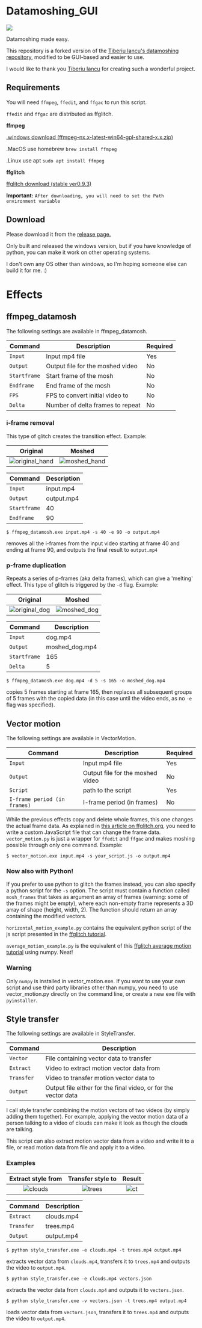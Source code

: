 # Datamoshing_GUI

![](https://i.imgur.com/X65KI8L.png)

Datamoshing made easy. 

This repository is a forked version of the [Tiberiu Iancu's datamoshing repository](https://github.com/tiberiuiancu/datamoshing), modified to be GUI-based and easier to use.

I would like to thank you [Tiberiu Iancu](https://github.com/tiberiuiancu) for creating such a wonderful project.

## Requirements

You will need `ffmpeg`, `ffedit`, and `ffgac` to run this script.

`ffedit` and `ffgac` are distributed as ffglitch.

**ffmpeg**

[.windows download (ffmpeg-nx.x-latest-win64-gpl-shared-x.x.zip)](https://github.com/BtbN/FFmpeg-Builds/releases)

.MacOS use homebrew `brew install ffmpeg`

.Linux use apt `sudo apt install ffmpeg`

**ffglitch**

[ffglitch download (stable ver0.9.3)](https://ffglitch.org/pub/bin/win64/ffglitch-0.9.3-win64.7z)

**Important:**
`After downloading, you will need to set the Path environment variable`

## Download

Please download it from the [release page.](https://github.com/CubeZeero/datamoshing_GUI/releases/tag/v1.0)

Only built and released the windows version, but if you have knowledge of python, you can make it work on other operating systems.

I don't own any OS other than windows, so I'm hoping someone else can build it for me. :)

# Effects

## ffmpeg_datamosh

The following settings are available in ffmpeg_datamosh.

| Command | Description | Required |
| ------- | ----------- | -------- |
| `Input` | Input mp4 file | Yes |
| `Output` | Output file for the moshed video | No |
| `Startframe` | Start frame of the mosh | No |
| `Endframe` | End frame of the mosh | No |
| `FPS` | FPS to convert initial video to | No |
| `Delta` | Number of delta frames to repeat | No |

### i-frame removal
This type of glitch creates the transition effect. Example:

| Original | Moshed |
|:--------:|:------:|
| ![original_hand](https://user-images.githubusercontent.com/31802439/112060042-f3e42780-8b5c-11eb-8019-df4d06dd0d31.gif) | ![moshed_hand](https://user-images.githubusercontent.com/31802439/112060033-f181cd80-8b5c-11eb-9025-65064bbc6200.gif) |

| Command | Description |
| ------- | ----------- |
| `Input` | input.mp4 |
| `Output` | output.mp4 |
| `Startframe` | 40 |
| `Endframe` | 90 |

    $ ffmpeg_datamosh.exe input.mp4 -s 40 -e 90 -o output.mp4
    
removes all the i-frames from the input video starting at frame 40 and ending at frame 90, and outputs the final result
to `output.mp4`

### p-frame duplication
Repeats a series of p-frames (aka delta frames), which can give a 'melting' effect. This type of glitch is triggered by the `-d` flag. Example:

| Original | Moshed |
|:--------:|:------:|
| ![original_dog](https://user-images.githubusercontent.com/31802439/112059335-0316a580-8b5c-11eb-98c8-3493969dd472.gif) | ![moshed_dog](https://user-images.githubusercontent.com/31802439/112060106-065e6100-8b5d-11eb-9670-4ad3bd9522cd.gif) |

| Command | Description |
| ------- | ----------- |
| `Input` | dog.mp4 |
| `Output` | moshed_dog.mp4 |
| `Startframe` | 165 |
| `Delta` | 5 |

    $ ffmpeg_datamosh.exe dog.mp4 -d 5 -s 165 -o moshed_dog.mp4

copies 5 frames starting at frame 165, then replaces all subsequent groups of 5 frames with the copied data (in this case until the video ends, as no `-e` flag was specified).

## Vector motion

The following settings are available in VectorMotion.

| Command | Description | Required |
| ------- | ----------- | -------- |
| `Input` | Input mp4 file | Yes |
| `Output` | Output file for the moshed video | No |
| `Script` | path to the script | Yes |
| `I-frame period (in frames)` | I-frame period (in frames) | No |

While the previous effects copy and delete whole frames, this one changes the actual frame data. As explained in
[this article on ffglitch.org](https://ffglitch.org/2020/07/mv.html), you need to write a custom JavaScript file
that can change the frame data. `vector_motion.py` is just a wrapper for `ffedit` and `ffgac` and makes moshing
possible through only one command.
Example:

    $ vector_motion.exe input.mp4 -s your_script.js -o output.mp4

### Now also with Python!

If you prefer to use python to glitch the frames instead, you can also specify a python script for the `-s` option.
The script must contain a function called `mosh_frames` that takes as argument an array of frames (warning: some of the frames
might be empty), where each non-empty frame represents a 3D array of shape (height, width, 2). The function should
return an array containing the modified vectors. 

`horizontal_motion_example.py` contains the equivalent python script of the js script presented in the
[ffglitch tutorial](https://ffglitch.org/2020/07/mv.html).

`average_motion_example.py` is the equivalent of this [ffglitch average motion tutorial](https://ffglitch.org/2020/07/mv_avg.html)
using numpy. Neat!

### Warning

Only `numpy` is installed in vector_motion.exe. 
If you want to use your own script and use third party libraries other than numpy, 
you need to use vector_motion.py directly on the command line, or create a new exe file with `pyinstaller`.

## Style transfer

The following settings are available in StyleTransfer.

| Command | Description |
| ------- | ----------- |
| `Vector` | File containing vector data to transfer |
| `Extract` | Video to extract motion vector data from |
| `Transfer` | Video to transfer motion vector data to |
| `Output` | Output file either for the final video, or for the vector data |

I call style transfer combining the motion vectors of two videos (by simply adding them together). For example,
applying the vector motion data of a person talking to a video of clouds can make it look as though the clouds
are talking. 

This script can also extract motion vector data from a video and write it to a file, or read motion data from file and
apply it to a video.

### Examples

| Extract style from | Transfer style to | Result |
|:------------------:|:-----------------:|:------:|
| ![clouds](https://user-images.githubusercontent.com/31802439/112489124-70a21c00-8d7e-11eb-8640-6817a46602ca.gif) | ![trees](https://user-images.githubusercontent.com/31802439/112489146-74ce3980-8d7e-11eb-9091-999fbb98552c.gif) | ![ct](https://user-images.githubusercontent.com/31802439/112489221-86afdc80-8d7e-11eb-9a51-14d91ec7cdfa.gif) |

| Command | Description |
| ------- | ----------- |
| `Extract` | clouds.mp4 |
| `Transfer` | trees.mp4 |
| `Output` | output.mp4 |

    $ python style_transfer.exe -e clouds.mp4 -t trees.mp4 output.mp4

extracts vector data from `clouds.mp4`, transfers it to `trees.mp4` and outputs the video to `output.mp4`.

    $ python style_transfer.exe -e clouds.mp4 vectors.json

extracts the vector data from `clouds.mp4` and outputs it to `vectors.json`.


    $ python style_transfer.exe -v vectors.json -t trees.mp4 output.mp4

loads vector data from `vectors.json`, transfers it to `trees.mp4` and outputs the video to `output.mp4`.
